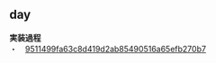## day

**実装過程**   
・　[9511499fa63c8d419d2ab85490516a65efb270b7](9511499fa63c8d419d2ab85490516a65efb270b7)